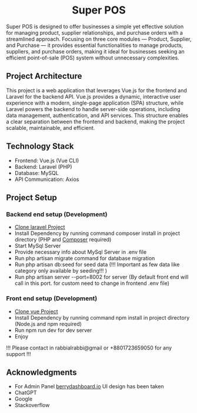 <h1 align="center">Super POS</h1>

Super POS is designed to offer businesses a simple yet effective solution for managing product, supplier relationships, and purchase orders with a streamlined approach. Focusing on three core modules — Product, Supplier, and Purchase — it provides essential functionalities to manage products, suppliers, and purchase orders, making it ideal for businesses seeking an efficient point-of-sale (POS) system without unnecessary complexities.

## Project Architecture
This project is a web application that leverages Vue.js for the frontend and Laravel for the backend API. Vue.js provides a dynamic, interactive user experience with a modern, single-page application (SPA) structure, while Laravel powers the backend to handle server-side operations, including data management, authentication, and API services. This structure enables a clear separation between the frontend and backend, making the project scalable, maintainable, and efficient.

## Technology Stack
- Frontend: Vue.js (Vue CLI)
- Backend: Laravel (PHP)
- Database: MySQL
- API Communication: Axios

## Project Setup

### Backend end setup (Development)
- [ Clone laravel Project](https://github.com/rabbialrabbi/applegg_back)
- Install Dependency by running command composer install in project directory (PHP and [Composer](https://getcomposer.org/download/) required)
- Start MySql Server
- Provide necessary info about MySql Server in .env file
- Run php artisan migrate command for database migration
- Run php artisan db:seed for seed data (!!! Important as few data like category only available by seeding!!! )
- Run php artisan server --port=8002 for server (By default front end will call in this port. for custom need to change in frontend .env file)

### Front end setup (Development)
- [ Clone vue Project](https://github.com/rabbialrabbi/applegg_front)
- Install Dependency by running command npm install in project directory (Node.js and npm required)
- Run npm run dev for dev server
- Enjoy

!!! Please contact in rabbialrabbi@gmail or +8801723659050 for any support !!!

## Acknowledgments
- For Admin Panel [berrydashboard.io](https://berrydashboard.io/vue/free/) UI design has been taken
- ChatGPT
- Google
- Stackoverflow
